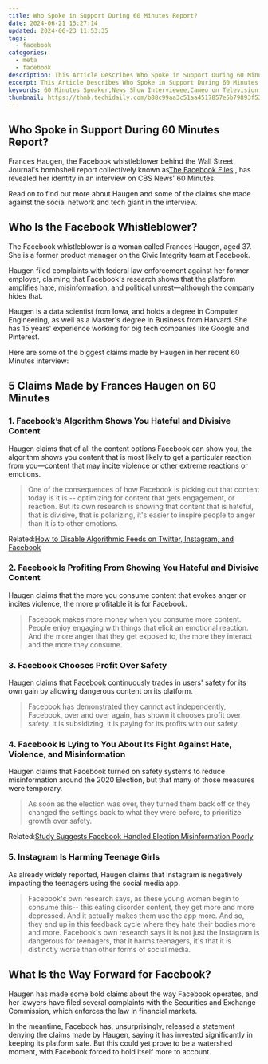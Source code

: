 ```yaml
---
title: Who Spoke in Support During 60 Minutes Report?
date: 2024-06-21 15:27:14
updated: 2024-06-23 11:53:35
tags:
  - facebook
categories:
  - meta
  - facebook
description: This Article Describes Who Spoke in Support During 60 Minutes Report?
excerpt: This Article Describes Who Spoke in Support During 60 Minutes Report?
keywords: 60 Minutes Speaker,News Show Interviewee,Cameo on Television,Media Reporter Mentioned,Broadcast Support Cast,News Segment Guest,Expert Interview Featured
thumbnail: https://thmb.techidaily.com/b88c99aa3c51aa4517857e5b79893f53f6ca04daaffc99f79faac8fc9b5eb352.jpg
---
```


## Who Spoke in Support During 60 Minutes Report?

 Frances Haugen, the Facebook whistleblower behind the Wall Street Journal's bombshell report collectively known as[The Facebook Files](https://www.wsj.com/articles/the-facebook-files-11631713039) , has revealed her identity in an interview on CBS News' 60 Minutes.

 Read on to find out more about Haugen and some of the claims she made against the social network and tech giant in the interview.

## Who Is the Facebook Whistleblower?

 The Facebook whistleblower is a woman called Frances Haugen, aged 37\. She is a former product manager on the Civic Integrity team at Facebook.

 Haugen filed complaints with federal law enforcement against her former employer, claiming that Facebook's research shows that the platform amplifies hate, misinformation, and political unrest—although the company hides that.

 Haugen is a data scientist from Iowa, and holds a degree in Computer Engineering, as well as a Master's degree in Business from Harvard. She has 15 years' experience working for big tech companies like Google and Pinterest.

 Here are some of the biggest claims made by Haugen in her recent 60 Minutes interview:

## 5 Claims Made by Frances Haugen on 60 Minutes

### 1\. Facebook’s Algorithm Shows You Hateful and Divisive Content

 Haugen claims that of all the content options Facebook can show you, the algorithm shows you content that is most likely to get a particular reaction from you—content that may incite violence or other extreme reactions or emotions.

> One of the consequences of how Facebook is picking out that content today is it is -- optimizing for content that gets engagement, or reaction. But its own research is showing that content that is hateful, that is divisive, that is polarizing, it's easier to inspire people to anger than it is to other emotions.

 Related:[How to Disable Algorithmic Feeds on Twitter, Instagram, and Facebook](https://www.makeuseof.com/tag/how-and-why-to-disable-algorithmic-feeds-on-twitter-instagram-and-facebook/)

### 2\. Facebook Is Profiting From Showing You Hateful and Divisive Content

 Haugen claims that the more you consume content that evokes anger or incites violence, the more profitable it is for Facebook.

> Facebook makes more money when you consume more content. People enjoy engaging with things that elicit an emotional reaction. And the more anger that they get exposed to, the more they interact and the more they consume.

### 3\. Facebook Chooses Profit Over Safety

 Haugen claims that Facebook continuously trades in users' safety for its own gain by allowing dangerous content on its platform.

> Facebook has demonstrated they cannot act independently, Facebook, over and over again, has shown it chooses profit over safety. It is subsidizing, it is paying for its profits with our safety.

### 4\. Facebook Is Lying to You About Its Fight Against Hate, Violence, and Misinformation

 Haugen claims that Facebook turned on safety systems to reduce misinformation around the 2020 Election, but that many of those measures were temporary.

> As soon as the election was over, they turned them back off or they changed the settings back to what they were before, to prioritize growth over safety.

 Related:[Study Suggests Facebook Handled Election Misinformation Poorly](https://www.makeuseof.com/study-facebook-election-misinformation/)

### 5\. Instagram Is Harming Teenage Girls

 As already widely reported, Haugen claims that Instagram is negatively impacting the teenagers using the social media app.

> Facebook's own research says, as these young women begin to consume this-- this eating disorder content, they get more and more depressed. And it actually makes them use the app more. And so, they end up in this feedback cycle where they hate their bodies more and more. Facebook's own research says it is not just the Instagram is dangerous for teenagers, that it harms teenagers, it's that it is distinctly worse than other forms of social media.

## What Is the Way Forward for Facebook?

 Haugen has made some bold claims about the way Facebook operates, and her lawyers have filed several complaints with the Securities and Exchange Commission, which enforces the law in financial markets.

 In the meantime, Facebook has, unsurprisingly, released a statement denying the claims made by Haugen, saying it has invested significantly in keeping its platform safe. But this could yet prove to be a watershed moment, with Facebook forced to hold itself more to account.


<ins class="adsbygoogle"
     style="display:block"
     data-ad-format="autorelaxed"
     data-ad-client="ca-pub-7571918770474297"
     data-ad-slot="1223367746"></ins>



<ins class="adsbygoogle"
     style="display:block"
     data-ad-client="ca-pub-7571918770474297"
     data-ad-slot="8358498916"
     data-ad-format="auto"
     data-full-width-responsive="true"></ins>
